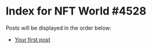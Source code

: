 # Index for NFT World #4528
Posts will be displayed in the order below:

- [Your first post](./001-first.md)

